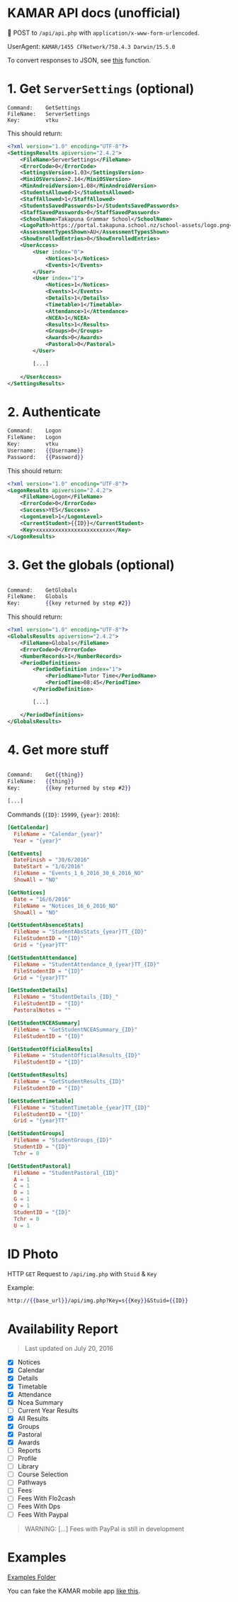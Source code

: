 # KAMAR API docs (unofficial)

:school_satchel: POST to `/api/api.php` with `application/x-www-form-urlencoded`.     

UserAgent: `KAMAR/1455 CFNetwork/758.4.3 Darwin/15.5.0`

To convert responses to JSON, see [this](https://github.com/TGS-App/API/blob/42bd30754cbaed9d0863d36025fb3c21ce370697/jade/timetable.jade#L41-L77) function.
# 1. Get `ServerSettings` (optional)


```
Command:	GetSettings
FileName:	ServerSettings
Key:	    vtku
```
This should return: 
```xml
<?xml version="1.0" encoding="UTF-8"?>
<SettingsResults apiversion="2.4.2">
    <FileName>ServerSettings</FileName>
    <ErrorCode>0</ErrorCode>
    <SettingsVersion>1.03</SettingsVersion>
    <MiniOSVersion>2.14</MiniOSVersion>
    <MinAndroidVersion>1.08</MinAndroidVersion>
    <StudentsAllowed>1</StudentsAllowed>
    <StaffAllowed>1</StaffAllowed>
    <StudentsSavedPasswords>1</StudentsSavedPasswords>
    <StaffSavedPasswords>0</StaffSavedPasswords>
    <SchoolName>Takapuna Grammar School</SchoolName>
    <LogoPath>https://portal.takapuna.school.nz/school-assets/logo.png</LogoPath>
    <AssessmentTypesShown>AU</AssessmentTypesShown>
    <ShowEnrolledEntries>0</ShowEnrolledEntries>
    <UserAccess>
        <User index="0">
            <Notices>1</Notices>
            <Events>1</Events>
        </User>
        <User index="1">
            <Notices>1</Notices>
            <Events>1</Events>
            <Details>1</Details>
            <Timetable>1</Timetable>
            <Attendance>1</Attendance>
            <NCEA>1</NCEA>
            <Results>1</Results>
            <Groups>0</Groups>
            <Awards>0</Awards>
            <Pastoral>0</Pastoral>
        </User>

        [...]
        
    </UserAccess>
</SettingsResults>
```
# 2. Authenticate

```handlebars
Command:    Logon
FileName:   Logon
Key:        vtku
Username:   {{Username}}
Password:   {{Password}}
```

This should return: 
```xml
<?xml version="1.0" encoding="UTF-8"?>
<LogonResults apiversion="2.4.2">
    <FileName>Logon</FileName>
    <ErrorCode>0</ErrorCode>
    <Success>YES</Success>
    <LogonLevel>1</LogonLevel>
    <CurrentStudent>{{ID}}</CurrentStudent>
    <Key>xxxxxxxxxxxxxxxxxxxxxxxx</Key>
</LogonResults>
```

# 3. Get the globals (optional)

```handlebars

Command:	GetGlobals
FileName:	Globals
Key:    	{{key returned by step #2}}
```

This should return: 
```xml
<?xml version="1.0" encoding="UTF-8"?>
<GlobalsResults apiversion="2.4.2">
    <FileName>Globals</FileName>
    <ErrorCode>0</ErrorCode>
    <NumberRecords>1</NumberRecords>
    <PeriodDefinitions>
        <PeriodDefinition index="1">
            <PeriodName>Tutor Time</PeriodName>
            <PeriodTime>08:45</PeriodTime>
        </PeriodDefinition>

        [...]

    </PeriodDefinitions>
</GlobalsResults>
```

# 4. Get more stuff

```handlebars

Command:	Get{{thing}}
FileName:	{{thing}}
Key:    	{{key returned by step #2}}

[...]
```

Commands (`{ID}`: `15999`, `{year}`: `2016`):
```toml
[GetCalendar]
  FileName = "Calendar_{year}"
  Year = "{year}"

[GetEvents]
  DateFinish = "30/6/2016"
  DateStart = "1/6/2016"
  FileName = "Events_1_6_2016_30_6_2016_NO"
  ShowAll = "NO"

[GetNotices]
  Date = "16/6/2016"
  FileName = "Notices_16_6_2016_NO"
  ShowAll = "NO"

[GetStudentAbsenceStats]
  FileName = "StudentAbsStats_{year}TT_{ID}"
  FileStudentID = "{ID}"
  Grid = "{year}TT"

[GetStudentAttendance]
  FileName = "StudentAttendance_0_{year}TT_{ID}"
  FileStudentID = "{ID}"
  Grid = "{year}TT"

[GetStudentDetails]
  FileName = "StudentDetails_{ID}_"
  FileStudentID = "{ID}"
  PastoralNotes = ""

[GetStudentNCEASummary]
  FileName = "GetStudentNCEASummary_{ID}"
  FileStudentID = "{ID}"

[GetStudentOfficialResults]
  FileName = "StudentOfficialResults_{ID}"
  FileStudentID = "{ID}"

[GetStudentResults]
  FileName = "GetStudentResults_{ID}"
  FileStudentID = "{ID}"

[GetStudentTimetable]
  FileName = "StudentTimetable_{year}TT_{ID}"
  FileStudentID = "{ID}"
  Grid = "{year}TT"

[GetStudentGroups]
  FileName = "StudentGroups_{ID}"
  StudentID = "{ID}"
  Tchr = 0

[GetStudentPastoral]
  FileName = "StudentPastoral_{ID}"
  A = 1
  C	= 1
  D	= 1
  G = 1
  O = 1
  StudentID = "{ID}"
  Tchr = 0
  U = 1
```

# ID Photo

HTTP `GET` Request to `/api/img.php` with `Stuid` & `Key`   

Example:
```handlebars
http://{{base_url}}/api/img.php?Key=s{{Key}}&Stuid={{ID}}
```   

# Availability Report
> Last updated on July 20, 2016    

 - [x] Notices
 - [x] Calendar
 - [x] Details
 - [x] Timetable
 - [x] Attendance
 - [x] Ncea Summary
 - [ ] Current Year Results
 - [x] All Results
 - [x] Groups
 - [x] Pastoral
 - [x] Awards
 - [ ] Reports
 - [ ] Profile
 - [ ] Library
 - [ ] Course Selection
 - [ ] Pathways
 - [ ] Fees
 - [ ] Fees With Flo2cash
 - [ ] Fees With Dps
 - [ ] Fees With Paypal
> WARNING: [...] Fees with PayPal is still in development

# Examples

[Examples Folder](Examples)

You can fake the KAMAR mobile app [like this](https://github.com/TGS-App/API/blob/d439d20b0f1203dc6cda14f250da38b3db048aa3/server.js#L38-L63).